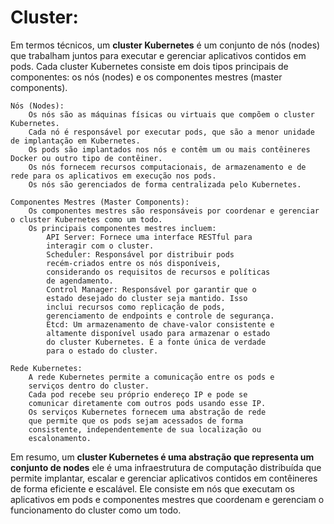 # Cluster:

Em termos técnicos, um **cluster Kubernetes** é um conjunto de nós (nodes) que trabalham juntos para executar e gerenciar aplicativos contidos em pods. Cada cluster Kubernetes consiste em dois tipos principais de componentes: os nós (nodes) e os componentes mestres (master components).

    Nós (Nodes):
        Os nós são as máquinas físicas ou virtuais que compõem o cluster Kubernetes.
        Cada nó é responsável por executar pods, que são a menor unidade de implantação em Kubernetes.
        Os pods são implantados nos nós e contêm um ou mais contêineres Docker ou outro tipo de contêiner.
        Os nós fornecem recursos computacionais, de armazenamento e de rede para os aplicativos em execução nos pods.
        Os nós são gerenciados de forma centralizada pelo Kubernetes.

    Componentes Mestres (Master Components):
        Os componentes mestres são responsáveis por coordenar e gerenciar o cluster Kubernetes como um todo.
        Os principais componentes mestres incluem:
            API Server: Fornece uma interface RESTful para 
            interagir com o cluster.
            Scheduler: Responsável por distribuir pods 
            recém-criados entre os nós disponíveis, 
            considerando os requisitos de recursos e políticas 
            de agendamento.
            Control Manager: Responsável por garantir que o 
            estado desejado do cluster seja mantido. Isso 
            inclui recursos como replicação de pods, 
            gerenciamento de endpoints e controle de segurança.
            Etcd: Um armazenamento de chave-valor consistente e 
            altamente disponível usado para armazenar o estado 
            do cluster Kubernetes. É a fonte única de verdade 
            para o estado do cluster.

    Rede Kubernetes:
        A rede Kubernetes permite a comunicação entre os pods e 
        serviços dentro do cluster.
        Cada pod recebe seu próprio endereço IP e pode se 
        comunicar diretamente com outros pods usando esse IP.
        Os serviços Kubernetes fornecem uma abstração de rede 
        que permite que os pods sejam acessados de forma 
        consistente, independentemente de sua localização ou 
        escalonamento.

Em resumo, um **cluster Kubernetes é uma abstração que representa um conjunto de nodes** ele é uma infraestrutura de computação distribuída que permite implantar, escalar e gerenciar aplicativos contidos em contêineres de forma eficiente e escalável. Ele consiste em nós que executam os aplicativos em pods e componentes mestres que coordenam e gerenciam o funcionamento do cluster como um todo.
